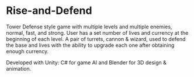 # Rise-and-Defend

Tower Defense style game with multiple levels and multiple enemies, normal, fast, and strong. User has a set number of lives and currency at the beginning of each level. A pair of turrets, cannon & wizard, used to defend the base and lives with the ability to upgrade each one after obtaining enough currency.

Developed with Unity: C# for game AI and Blender for 3D design & animation.

